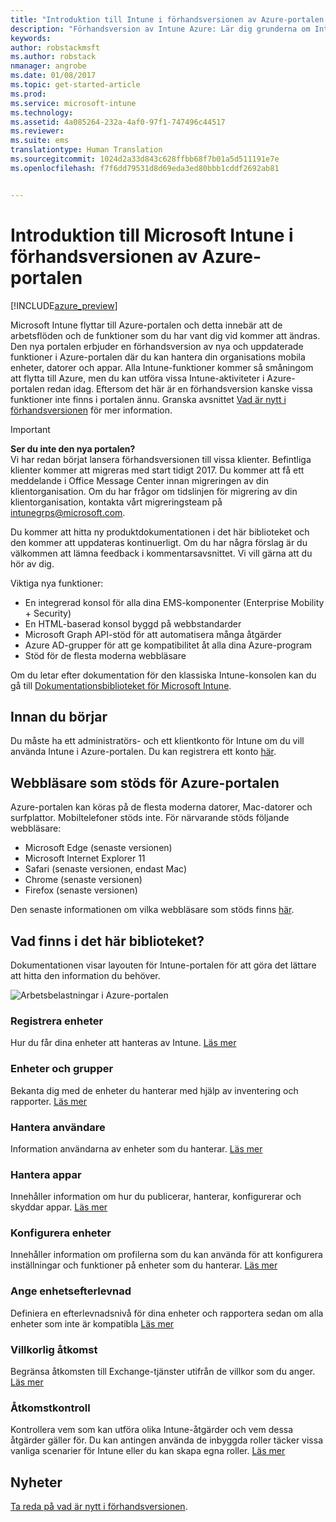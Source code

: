 ```yaml
---
title: "Introduktion till Intune i förhandsversionen av Azure-portalen | Förhandsversion av Intune Azure | Microsoft-dokument"
description: "Förhandsversion av Intune Azure: Lär dig grunderna om Intune i förhandsversionen av Azure-portalen och hur det kan hjälpa dig att hantera dina enheter."
keywords: 
author: robstackmsft
ms.author: robstack
nmanager: angrobe
ms.date: 01/08/2017
ms.topic: get-started-article
ms.prod: 
ms.service: microsoft-intune
ms.technology: 
ms.assetid: 4a085264-232a-4af0-97f1-747496c44517
ms.reviewer: 
ms.suite: ems
translationtype: Human Translation
ms.sourcegitcommit: 1024d2a33d843c628ffbb68f7b01a5d511191e7e
ms.openlocfilehash: f7f6dd79531d8d69eda3ed80bbb1cddf2692ab81


---
```



# <a name="introduction-to-microsoft-intune-in-the-azure-portal-preview"></a>Introduktion till Microsoft Intune i förhandsversionen av Azure-portalen


[!INCLUDE[azure_preview](../includes/azure_preview.md)]

Microsoft Intune flyttar till Azure-portalen och detta innebär att de arbetsflöden och de funktioner som du har vant dig vid kommer att ändras.
Den nya portalen erbjuder en förhandsversion av nya och uppdaterade funktioner i Azure-portalen där du kan hantera din organisations mobila enheter, datorer och appar.
Alla Intune-funktioner kommer så småningom att flytta till Azure, men du kan utföra vissa Intune-aktiviteter i Azure-portalen redan idag. Eftersom det här är en förhandsversion kanske vissa funktioner inte finns i portalen ännu. Granska avsnittet [Vad är nytt i förhandsversionen](#what's-new-in-the-preview) för mer information.

> [!IMPORTANT]
> **Ser du inte den nya portalen?**<br>
> Vi har redan börjat lansera förhandsversionen till vissa klienter. Befintliga klienter kommer att migreras med start tidigt 2017. Du kommer att få ett meddelande i Office Message Center innan migreringen av din klientorganisation. Om du har frågor om tidslinjen för migrering av din klientorganisation, kontakta vårt migreringsteam på [intunegrps@microsoft.com](mailto:intunegrps@microsoft.com).


Du kommer att hitta ny produktdokumentationen i det här biblioteket och den kommer att uppdateras kontinuerligt. Om du har några förslag är du välkommen att lämna feedback i kommentarsavsnittet. Vi vill gärna att du hör av dig.

<!--- You can view the new Intune technical preview console in Azure at [portal.azure.com]. --->

Viktiga nya funktioner:

- En integrerad konsol för alla dina EMS-komponenter (Enterprise Mobility + Security)
- En HTML-baserad konsol byggd på webbstandarder
- Microsoft Graph API-stöd för att automatisera många åtgärder
- Azure AD-grupper för att ge kompatibilitet åt alla dina Azure-program
- Stöd för de flesta moderna webbläsare

Om du letar efter dokumentation för den klassiska Intune-konsolen kan du gå till [Dokumentationsbiblioteket för Microsoft Intune](https://docs.microsoft.com/en-us/intune/).

## <a name="before-you-start"></a>Innan du börjar

Du måste ha ett administratörs- och ett klientkonto för Intune om du vill använda Intune i Azure-portalen. Du kan registrera ett konto [här](https://portal.office.com/Signup/Signup.aspx?OfferId=40BE278A-DFD1-470a-9EF7-9F2596EA7FF9&dl=INTUNE_A&ali=1#0%20).

## <a name="supported-web-browsers-for-the-azure-portal"></a>Webbläsare som stöds för Azure-portalen

Azure-portalen kan köras på de flesta moderna datorer, Mac-datorer och surfplattor. Mobiltelefoner stöds inte.
För närvarande stöds följande webbläsare:

- Microsoft Edge (senaste versionen)
- Microsoft Internet Explorer 11
- Safari (senaste versionen, endast Mac)
- Chrome (senaste versionen)
- Firefox (senaste versionen)

Den senaste informationen om vilka webbläsare som stöds finns [här](https://docs.microsoft.com/azure/azure-preview-portal-supported-browsers-devices).

## <a name="whats-in-this-library"></a>Vad finns i det här biblioteket?

Dokumentationen visar layouten för Intune-portalen för att göra det lättare att hitta den information du behöver.

![Arbetsbelastningar i Azure-portalen](./media/azure-portal-workloads.png)

<!--- ### Plan and design
Information to help you plan and design your Intune environment.
[Read more](/intune-azure/plan-and-design/get-started) --->
### <a name="enroll-devices"></a>Registrera enheter
Hur du får dina enheter att hanteras av Intune.
[Läs mer](/intune-azure/enroll-devices/what-is)
### <a name="devices--groups"></a>Enheter och grupper
Bekanta dig med de enheter du hanterar med hjälp av inventering och rapporter.
[Läs mer](/intune-azure/manage-devices/what-is)
### <a name="manage-users"></a>Hantera användare
Information användarna av enheter som du hanterar.
[Läs mer](/intune-azure/manage-users/what-is)
### <a name="manage-apps"></a>Hantera appar
Innehåller information om hur du publicerar, hanterar, konfigurerar och skyddar appar.
[Läs mer](/intune-azure/manage-apps/what-is-app-management)
### <a name="configure-devices"></a>Konfigurera enheter
Innehåller information om profilerna som du kan använda för att konfigurera inställningar och funktioner på enheter som du hanterar.
[Läs mer](/intune-azure/configure-devices/what-are-device-profiles)
### <a name="set-device-compliance"></a>Ange enhetsefterlevnad
Definiera en efterlevnadsnivå för dina enheter och rapportera sedan om alla enheter som inte är kompatibla [Läs mer](/intune-azure/set-device-compliance/what-is-device-compliance)
### <a name="conditional-access"></a>Villkorlig åtkomst
Begränsa åtkomsten till Exchange-tjänster utifrån de villkor som du anger.
[Läs mer](/intune-azure/conditional-access/what-is-conditional-access)
### <a name="access-control"></a>Åtkomstkontroll
Kontrollera vem som kan utföra olika Intune-åtgärder och vem dessa åtgärder gäller för. Du kan antingen använda de inbyggda roller täcker vissa vanliga scenarier för Intune eller du kan skapa egna roller.
[Läs mer](/intune-azure/access-control/role-based-access-control)


## <a name="whats-new"></a>Nyheter

[Ta reda på vad är nytt i förhandsversionen](/intune-azure/introduction/whats-new).


<!--HONumber=Feb17_HO1-->


